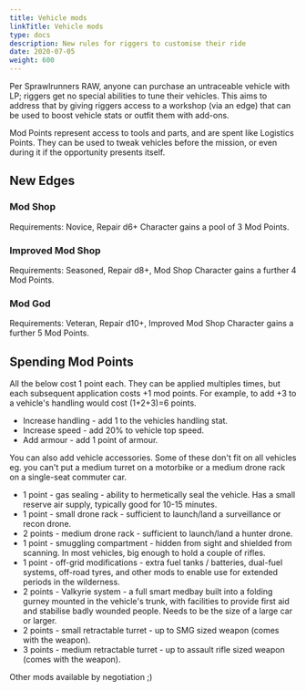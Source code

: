 ```yaml
---
title: Vehicle mods
linkTitle: Vehicle mods
type: docs
description: New rules for riggers to customise their ride
date: 2020-07-05
weight: 600
---
```


Per Sprawlrunners RAW, anyone can purchase an untraceable vehicle with LP; riggers get no special abilities to tune their vehicles. This aims to address that by giving riggers access to a workshop (via an edge) that can be used to boost vehicle stats or outfit them with add-ons.

Mod Points represent access to tools and parts, and are spent like Logistics Points. They can be used to tweak vehicles before the mission, or even during it if the opportunity presents itself.

## New Edges

### Mod Shop

Requirements: Novice, Repair d6+
Character gains a pool of 3 Mod Points.

### Improved Mod Shop

Requirements: Seasoned, Repair d8+, Mod Shop
Character gains a further 4 Mod Points.

### Mod God

Requirements: Veteran, Repair d10+, Improved Mod Shop
Character gains a further 5 Mod Points.

## Spending Mod Points

All the below cost 1 point each. They can be applied multiples times, but each subsequent application costs +1 mod points. For example, to add +3 to a vehicle's handling would cost (1+2+3)=6 points.

* Increase handling - add 1 to the vehicles handling stat.
* Increase speed - add 20% to vehicle top speed.
* Add armour - add 1 point of armour.

You can also add vehicle accessories. Some of these don't fit on all vehicles eg. you can't put a medium turret on a motorbike or a medium drone rack on a single-seat commuter car.

* 1 point - gas sealing - ability to hermetically seal the vehicle. Has a small reserve air supply, typically good for 10-15 minutes.
* 1 point - small drone rack - sufficient to launch/land a surveillance or recon drone.
* 2 points - medium drone rack - sufficient to launch/land a hunter drone.
* 1 point - smuggling compartment - hidden from sight and shielded from scanning. In most vehicles, big enough to hold a couple of rifles.
* 1 point - off-grid modifications - extra fuel tanks / batteries, dual-fuel systems, off-road tyres, and other mods to enable use for extended periods in the wilderness. 
* 2 points - Valkyrie system - a full smart medbay built into a folding gurney mounted in the vehicle's trunk, with facilities to provide first aid and stabilise badly wounded people. Needs to be the size of a large car or larger. 
* 2 points - small retractable turret - up to SMG sized weapon (comes with the weapon).
* 3 points - medium retractable turret - up to assault rifle sized weapon (comes with the weapon).

Other mods available by negotiation ;)
